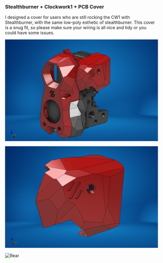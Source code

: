 ### Stealthburner + Clockwork1 + PCB Cover

I designed a cover for users who are still rocking the CW1 with Stealthburner, with the same low-poly esthetic of stealthburner.  This cover is a snug fit, so please make sure your wiring is all nice and tidy or you could have some issues.

![installed](Images/cover_installed.png)

![Front](Images/cover_front.png)

![Rear](cImages/cover_rear.png)
